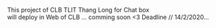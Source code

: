 This project of CLB TLIT Thang Long for Chat box  
will deploy in Web of CLB ... comming soon <3
Deadline // 14/2/2020...
